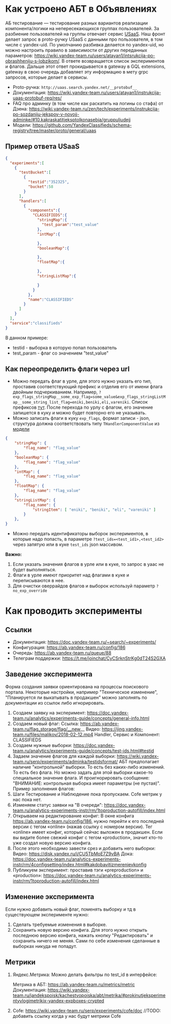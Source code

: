 # Как устроено AБТ в Объявлениях

АБ тестирование — тестирование разных вариантов реализации компонента/логики на непересекающихся группах пользователей.
За разбиение пользователей на группы отвечает сервис [USaaS](https://wiki.yandex-team.ru/jandekspoisk/kachestvopoiska/abt/uaas/).
Наш фронт делает запрос в proto-ручку USaaS с данными про пользователя, в том числе с yandex-uid.
По умолчанию разбивка делается по yandex-uid, но можно настроить правило в зависимости от других переданных параметров:
https://wiki.yandex-team.ru/users/atayan1/intsrukcija-po-obrashheniju-s-lobzikom/. 
В ответе возвращается список экспериментов и флагов. Дальше этот ответ прокидывается в gateway в GQL extensions, gateway в свою очередь добавляет
эту информацию в мету grpc запросов, которые делает в сервисы.

- Proto-ручка: `http://uaas.search.yandex.net/__protobuf__`
- Документация: https://wiki.yandex-team.ru/users/atayan1/instrukcija-uaas-protobuf-req/res/
- FAQ про админку (в том числе как раскатить на логины со стафа) от Дзена: https://wiki.yandex-team.ru/zen/tech/experiments/instrukcija-po-sozdaniju-jekspov-v-novojj-adminke/#10.kakraskatitjeksptolkonasebja/gruppuljudejj
- Модели: https://github.com/YandexClassifieds/schema-registry/tree/master/proto/general/uaas

## Пример ответа USaaS

```json
{
  "experiments":[
    {
      "testBucket":[
        {
          "testid":"352325",
          "bucket":58
        }
      ],
      "handlers":[
        {
          "components":{
            "CLASSIFIEDS":{
              "stringMap":{
                "test_param":"test_value"
              },
              "intMap":{

              },
              "booleanMap":{

              },
              "floatMap":{

              },
              "stringListMap":{

              }
            }
          },
          "name":"CLASSIFIEDS"
        }
      ]
    }
  ],
  "service":"classifieds"
}
```
В данном примере:

 - testid - выборка в которую попал пользователь
 - test_param - флаг со значением "test_value"

## Как переопределить флаги через url

- Можно передать флаг в урле, для этого нужно указать его тип, проставив соответствующий префикс и отделив его от имени флага двойным подчеркиванием.
  Например, `?exp_flags_stringMap__some_exp_flag=some_value&exp_flags_stringListMap__some_string_list_flag=eniki,beniki,eli,vareniki`.
  Список префиксов [тут](https://github.com/YandexClassifieds/o-frontend/blob/master/general-core/server/lib/req/getUaasHandlerComponentValueFromReq.ts). После перехода по урлу с флагом, его значение запишется в куку и можно будет повторно его не указывать.
- Можно записать флаги в куку `exp_flags`, формат записи - json, структура должна соответствовать типу `THandlerComponentValue` из [модели](https://github.com/YandexClassifieds/o-frontend/blob/master/general-core/models/proto/general/uaas/output.ts)
```json
{
    "stringMap": {
        "flag_name": "flag_value"
    },
    "booleanMap": {
        "flag_name": "flag_value"
    },
    "intMap": {
        "flag_name": "flag_value"
    },
    "floatMap": {
        "flag_name": "flag_value"
    },
    "stringListMap": {
        "flag_name": {
            "stringItem": [ "eniki", "beniki", "eli", "vareniki" ]
        }
    },
}
```
- Можно передать идентификаторы выборок экспериментов, в которые надо попасть, в параметре `?test_ids=<test_id1>,<test_id2>` через запятую или в куке `test_ids` json массивом.

**Важно:**
1. Если указать значения флагов в урле или в куке, то запрос в уаас не будет выполняться.
2. Флаги в урле имеют приоритет над флагами в куке и переписываются в нее.
3. Для очистки оверрайдов флагов и выборок используй параметр `?no_exp_override`

# Как проводить эксперименты

## Ссылки 

 - Документация: https://doc.yandex-team.ru/~search/~experiments/
 - Конфигурация: https://ab.yandex-team.ru/config/186
 - Очередь: https://ab.yandex-team.ru/queue/88
 - Телеграм поддержки: https://t.me/joinchat/CyCSrknStrKg0dT24S2GXA

## Заведение эксперимента

 Форма создания заявки ориентирована на процессы поискового портала. 
 Некоторые настройки, например "Техническое изменение", "Планируется ли выкатывать в продакшен" можно заполнять по
 документации из ссылок либо игнорировать.
 1) Создаем заявку на эксперимент: https://doc.yandex-team.ru/analytics/experiments-guide/concepts/general-info.html
 2) Создаем новый флаг:
    Ссылка: https://ab.yandex-team.ru/flag_storage/flag/__new__
    Видео: https://jing.yandex-team.ru/files/malikov/2018-02-12.mp4
    Handler, Сервис и Компонент: CLASSIFIEDS
 4) Создаем нужные выборки: https://doc.yandex-team.ru/analytics/experiments-guide/concepts/test-ids.html#testid
 5) Задаем значение флагов для каждой выборки: https://wiki.yandex-team.ru/serp/experiments/adminka/testidsformat/
    АБТ предполагает наличие "контрольной" выборки. То есть без каких-либо изменений. То есть без флага.
    Но можно задать для этой выборки какое-то специальное значение флага. 
    И проигнорировать сообщение: "ВНИМАНИЕ: контрольная выборка имеет параметры (не пустая)".
    Пример заполнения флагов: [](ab_flags.jpg)
 6) Шаги Тестирование и Наблюдение пока пропускаем. Cofe метрик у нас пока нет.
 7) Изменяем статус заявки на "В очереди": https://doc.yandex-team.ru/analytics-experiments-instr/rm/1toproduction-autofill/index.html
 8) Открываем на редактирование конфиг:
    В окне конфига https://ab.yandex-team.ru/config/186, нужно перейти к его последней версии с тегом «online» (нажав ссылку с номером версии). 
    Тег «online» имеет конфиг, который сейчас выложен в продакшен. 
    Если вы видите более свежий конфиг с тегом «production», значит кто-то уже создал новую версию конфига.
 9) После этого необходимо завести срез и добавить него выборки: 
    Видео: https://disk.yandex.ru/i/CU5TbMoE7Z9vBA
    Дока: https://doc.yandex-team.ru/analytics-experiments-instr/rm/4configsetting/index.html#kakdobavitizmerenievkonfig
 10) Публикуем эксперимент: проставив тэги «preproduction» и «production»: https://doc.yandex-team.ru/analytics-experiments-instr/rm/1toproduction-autofill/index.html

## Изменение эксперимента

Если нужно добавить новый флаг, поменять выборку и тд в существующем эксперименте нужно: 
 1) Сделать требуемые изменения в выборке.
 2) Сохранить новую версию конфига. Для этого нужно открыть последнюю версию конфига, нажать кнопку "Редактировать"
    и сохранить ничего не меняя. Сами по себе изменения сделанные в выборках никуда не попадут. 

## Метрики

 1) Яндекс.Метрика:
    Можно делать фильтры по test_id в интерфейсе:
    [](ab_metrika.jpg)
    
    Метрика в АБТ: https://ab.yandex-team.ru/metrics/metric
    Документация: 
    https://wiki.yandex-team.ru/jandekspoisk/kachestvopoiska/abt/metrika/#prokinutjeksperimentyvlogimetrikix-yandex-expboxes-crypted
    
 2) Cofe: https://wiki.yandex-team.ru/serp/experiments/cofe/doc //TODO: добавить ссылку когда у нас будут метрики Cofe
